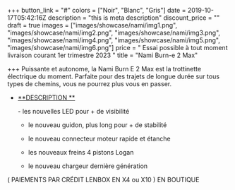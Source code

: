 +++
button_link = "#"
colors = ["Noir", "Blanc", "Gris"]
date = 2019-10-17T05:42:16Z
description = "this is meta description"
discount_price = ""
draft = true
images = ["images/showcase/nami/img1.png", "images/showcase/nami/img2.png", "images/showcase/nami/img3.png", "images/showcase/nami/img4.png", "images/showcase/nami/img5.png", "images/showcase/nami/img6.png"]
price = " Essai possible à tout moment  livraison courant 1er trimestre 2023 "
title = "Nami Burn-e 2 Max"

+++
Puissante et autonome, la Nami Burn E 2 Max est la trottinette électrique du moment. Parfaite pour des trajets de longue durée sur tous types de chemins, vous ne pourrez plus vous en passer.

* [**DESCRIPTION **](https://funtrott.fr/accueil/1870-trottinette-electrique-nami-burn-e-2-max.html#description)

  \- les nouvelles LED pour + de visibilité

   - le nouveau guidon, plus long pour + de stabilité

   - le nouveau connecteur moteur rapide et étanche

   - les nouveaux freins 4 pistons Logan

   - le nouveau chargeur dernière génération

( PAIEMENTS PAR CRÉDIT LENBOX EN X4 ou X10 ) EN BOUTIQUE